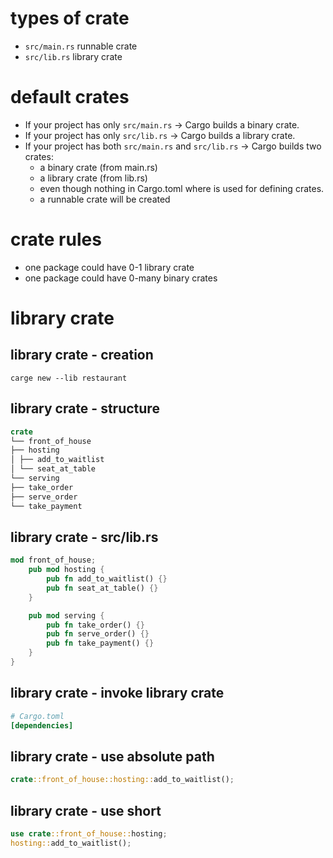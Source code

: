 # types of crate

- `src/main.rs` runnable crate
- `src/lib.rs` library crate

# default crates

- If your project has only `src/main.rs` → Cargo builds a binary crate.
- If your project has only `src/lib.rs` → Cargo builds a library crate.
- If your project has both `src/main.rs` and `src/lib.rs` → Cargo builds two crates:
  - a binary crate (from main.rs)
  - a library crate (from lib.rs)
  - even though nothing in Cargo.toml where is used for defining crates.
  - a runnable crate will be created

# crate rules

- one package could have 0-1 library crate
- one package could have 0-many binary crates

# library crate

## library crate - creation

```
carge new --lib restaurant
```

## library crate - structure

```rs
crate
└── front_of_house
├── hosting
│ ├── add_to_waitlist
│ └── seat_at_table
└── serving
├── take_order
├── serve_order
└── take_payment
```

## library crate - src/lib.rs

```rs
mod front_of_house;
    pub mod hosting {
        pub fn add_to_waitlist() {}
        pub fn seat_at_table() {}
    }

    pub mod serving {
        pub fn take_order() {}
        pub fn serve_order() {}
        pub fn take_payment() {}
    }
}
```

## library crate - invoke library crate

```toml
# Cargo.toml
[dependencies]

```

## library crate - use absolute path

```rs
crate::front_of_house::hosting::add_to_waitlist();
```

## library crate - use short

```rs
use crate::front_of_house::hosting;
hosting::add_to_waitlist();
```
